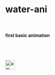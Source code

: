 # water-ani
</br>
<h4>first basic animation</h4>
</br>
</br>
</br>
<img align="left" alt="ani" width="30px" src="https://i.pinimg.com/originals/71/ec/e2/71ece262af4667b0906c67d3e2be9509.jpg" />

